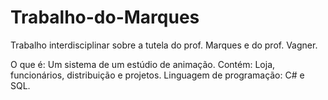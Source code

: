 # Trabalho-do-Marques
Trabalho interdisciplinar sobre a tutela do prof. Marques e do prof. Vagner.

O que é: Um sistema de um estúdio de animação.
Contém: Loja, funcionários, distribuição e projetos.
Linguagem de programação: C# e SQL.
